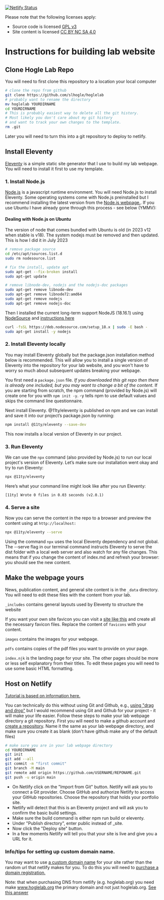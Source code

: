 [![Netlify Status](https://api.netlify.com/api/v1/badges/a3441a5f-8eb5-420f-8ddd-34fec63e989e/deploy-status)](https://app.netlify.com/sites/hoglelab/deploys)

Please note that the following licenses apply:

- Source code is licensed [GPL v3](https://opensource.org/license/gpl-3-0)
- Site content is licensed [CC BY NC SA 4.0](https://creativecommons.org/licenses/by-nc-sa/4.0/deed.en)

# Instructions for building lab website

## Clone Hogle Lab Repo

You will need to first clone this repository to a location your local computer

```sh
# clone the repo from github
git clone https://github.com/slhogle/hoglelab
# probably want to rename the directory
mv hoglelab YOURDIRNAME 
cd YOURDIRNAME
# This is probably easiest way to delete all the git history.
# Most likely you don't care about my git history 
# and want to track your own changes to the template.
rm .git
```

Later you will need to turn this into a git repository to deploy to netlify.

## Install Eleventy

[Eleventy](https://www.11ty.dev/) is a simple static site generator that I use to build my lab
webpage. You will need to install it first to use my template.

### 1. Install Node.js
[Node.js](https://nodejs.org/en) is a javascript runtime environment. You will need Node.js to
install Eleventy. Some operating systems come with Node.js preinstalled but I recommend installing
the latest version from the [Node.js webpage.](https://nodejs.org/en/download/package-manager). If
you use Ubuntu I have already gone through this process - see below (YMMV):


#### Dealing with Node.js on Ubuntu
The version of node that comes bundled with Ubuntu is old (in 2023 v12 when stable is v18). The system nodejs must be removed and then updated. This is how I did it in July 2023

```sh
# remove package source
cd /etc/apt/sources.list.d 
sudo rm nodesource.list

# fix the install, update apt
sudo apt-get --fix-broken install
sudo apt-get update

# remove libnode-dev, nodejs and the nodejs-doc packages
sudo apt-get remove libnode-dev
sudo apt-get remove libnode72:amd64
sudo apt-get remove nodejs
sudo apt-get remove nodejs-doc
```

Then I installed the current long-term support NodeJS (18.16.1) using [NodeSource](https://nodesource.com/) and [instructions here](https://github.com/nodesource/distributions#using-ubuntu-2)

```sh
curl -fsSL https://deb.nodesource.com/setup_18.x | sudo -E bash -
sudo apt-get install -y nodejs
```

### 2. Install Eleventy locally
You may  install Eleventy globally but the package.json installation method below is recommended.
This will allow you to install a single version of Eleventy into the repository for your lab
website, and you won't have to worry so much about subsequent updates breaking your webpage.

You first need a `package.json` file. *If you downloaded this git repo then there is already one
included, but you may want to change a bit of the content.* If you are starting from scratch, the npm command (provided by Node.js) will create one for you with `npm init -y`. -y tells
npm to use default values and skips the command line questionnaire.

Next install Eleventy. @11ty/eleventy is published on npm and we can install and save it into our project’s package.json by running:

```sh
npm install @11ty/eleventy --save-dev
```

This now installs a local version of Eleventy in our project.

### 3. Run Eleventy 
We can use the `npx` command (also provided by Node.js) to run our local project's version of Eleventy. Let’s make sure our installation went okay and try to run Eleventy:

```sh
npx @11ty/eleventy
```

Here’s what your command line might look like after you run Eleventy:

```
[11ty] Wrote 0 files in 0.03 seconds (v2.0.1)
```

### 4. Serve a site

Now you can serve the content in the repo to a browser and preview the content using at `http://localhost:`

```sh
npx @11ty/eleventy --serve
```

Using the command `npx` uses the local Eleventy dependency and not global. The --serve flag in our terminal command instructs Eleventy to serve the dist folder with a local web server and also watch for any file changes. This means that if you change the content of index.md and refresh your browser: you should see the new content.

## Make the webpage yours

News, publication content, and general site content is in the `_data` directory. You will need to
edit these files with the content from your lab.

`_includes` contains general layouts used by Eleventy to structure the website

If you want your own site favicon you can visit a [site like
this](https://realfavicongenerator.net/) and create all the necessary favicon files. Replace the content of
`favicons` with your content.

`images` contains the images for your webpage.

`pdfs` contains copies of the pdf files you want to provide on your page.

`index.njk` is the landing page for your site. The other pages should be more or less self
explanatory from their titles. To edit these pages you will need to use some basic HTML formatting.

## Host on Netlify

[Tutorial is based on information
here.](https://www.freecodecamp.org/news/learn-eleventy/#heading-how-to-deploy-to-netlify)

You can technically do this without using Git and Github, e.g., [using "drag and
drop"](https://docs.netlify.com/site-deploys/create-deploys/#drag-and-drop) but I would recommend
using Git and Github for your project - it will make your life easier. Follow these steps to make
your lab webpage directory a git repository. First you will need to make a github account and
[create a
repository](https://docs.github.com/en/repositories/creating-and-managing-repositories/creating-a-new-repository).
Name it the same as your lab webpage directory, and make sure you create it as blank (don't have github make any of the default files)


```sh
# make sure you are in your lab webpage directory
cd YOURDIRNAME
git init
git add --all
git commit -m "first commit"
git branch -M main
git remote add origin https://github.com/USERNAME/REPONAME.git
git push -u origin main
```

- On Netlify click on the "Import from Git" button. Netlify will ask you to connect a Git provider.
Choose GitHub and authorize Netlify to access your GitHub repositories. Choose the repository that
holds your portfolio site. 
- Netlify will detect that this is an Eleventy project and will ask you to confirm the basic build settings.
- Make sure the build command is either npm run build or eleventy.
- Under "Publish directory", enter public instead of _site.
- Now click the "Deploy site" button.
- In a few moments Netlify will tell you that your site is live and give you a URL for it.

### Info/tips for setting up custom domain name.

You may want to use [a custom domain name](https://docs.netlify.com/domains-https/custom-domains/) for your site rather than the random url that netlify
makes for you. To do this you will need to [purchase a domain registration.](https://docs.netlify.com/domains-https/netlify-dns/domain-registration/)

Note: that when purchasing DNS from netlify (e.g. hoglelab.org) you need make www.hoglelab.org the primary domain and not just hoglelab.org. [See this answer](https://answers.netlify.com/t/cert-provisioning-error-we-could-not-provision-a-let-s-encrypt-certificate-for-your-custom-domain/19577)